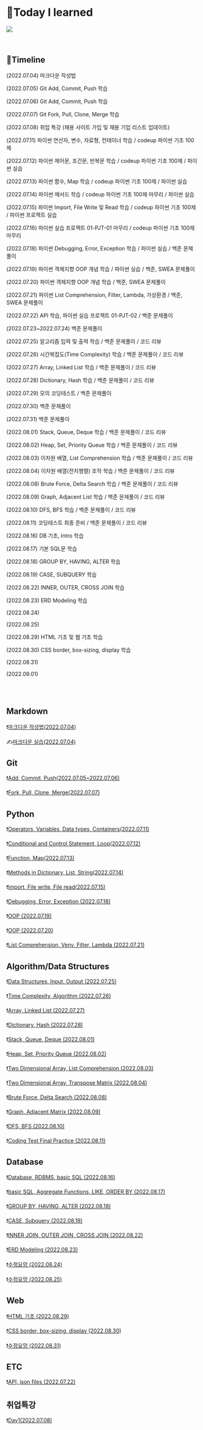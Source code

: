 # 📖Today I learned

![](README.assets/DJ9NUJJX0AAqYKK.jpg)

<br>

## 📆Timeline

(2022.07.04) 마크다운 작성법

(2022.07.05) Git Add, Commit, Push 학습

(2022.07.06) Git Add, Commit, Push 학습

(2022.07.07) Git Fork, Pull, Clone, Merge 학습

(2022.07.08) 취업 특강 (채용 사이트 가입 및 채용 기업 리스트 업데이트)

(2022.07.11) 파이썬 연산자, 변수, 자료형, 컨테이너 학습 / codeup 파이썬 기초 100제

(2022.07.12) 파이썬 제어문, 조건문, 반복문 학습 / codeup 파이썬 기초 100제 / 파이썬 실습

(2022.07.13) 파이썬 함수, Map 학습 / codeup 파이썬 기초 100제 / 파이썬 실습

(2022.07.14) 파이썬 메서드 학습 / codeup 파이썬 기초 100제 마무리 / 파이썬 실습

(2022.07.15) 파이썬 Import, File Write 및 Read 학습 / codeup 파이썬 기초 100제 / 파이썬 프로젝트 실습

(2022.07.16) 파이썬 실습 프로젝트 01-PJT-01 마무리 / codeup 파이썬 기초 100제 마무리

(2022.07.18) 파이썬 Debugging, Error, Exception 학습 / 파이썬 실습 / 백준 문제풀이

(2022.07.19) 파이썬 객체지향 OOP 개념 학습 / 파이썬 실습 / 백준, SWEA 문제풀이

(2022.07.20) 파이썬 객체지향 OOP 개념 학습 / 백준, SWEA 문제풀이

(2022.07.21) 파이썬 List Comprehension, Filter, Lambda, 가상환경 / 백준, SWEA 문제풀이

(2022.07.22) API 학습, 파이썬 실습 프로젝트 01-PJT-02 / 백준 문제풀이

(2022.07.23~2022.07.24) 백준 문제풀이

(2022.07.25) 알고리즘 입력 및 출력 학습 / 백준 문제풀이 / 코드 리뷰

(2022.07.26) 시간복잡도(Time Complexity) 학습 / 백준 문제풀이 / 코드 리뷰

(2022.07.27) Array, Linked List 학습 / 백준 문제풀이 / 코드 리뷰

(2022.07.28) Dictionary, Hash 학습 / 백준 문제풀이 / 코드 리뷰

(2022.07.29) 모의 코딩테스트 / 백준 문제풀이

(2022.07.30) 백준 문제풀이

(2022.07.31) 백준 문제풀이

(2022.08.01) Stack, Queue, Deque 학습 / 백준 문제풀이 / 코드 리뷰

(2022.08.02) Heap, Set, Priority Queue 학습 / 백준 문제풀이 / 코드 리뷰

(2022.08.03) 이차원 배열, List Comprehension 학습 / 백준 문제풀이 / 코드 리뷰

(2022.08.04) 이차원 배열(전치행렬) 조작 학습 / 백준 문제풀이 / 코드 리뷰

(2022.08.08) Brute Force, Delta Search 학습 / 백준 문제풀이 / 코드 리뷰

(2022.08.09) Graph, Adjacent List 학습 / 백준 문제풀이 / 코드 리뷰

(2022.08.10) DFS, BFS 학습 / 백준 문제풀이 / 코드 리뷰

(2022.08.11) 코딩테스트 최종 준비 / 백준 문제풀이 / 코드 리뷰

(2022.08.16) DB 기초, Intro 학습

(2022.08.17) 기본 SQL문 학습

(2022.08.18) GROUP BY, HAVING, ALTER 학습

(2022.08.19) CASE, SUBQUERY 학습

(2022.08.22) INNER, OUTER, CROSS JOIN 학습

(2022.08.23) ERD Modeling 학습

(2022.08.24)

(2022.08.25)

(2022.08.29) HTML 기초 및 웹 기초 학습

(2022.08.30) CSS border, box-sizing, display 학습

(2022.08.31)

(2022.09.01)

<br><br>

## Markdown

❗[마크다운 작성법(2022.07.04)](./Markdown/Markdown_prac.md)

✍️[마크다운 실습(2022.07.04)](./Markdown/Markdown_Assignment.md)

## Git

❗[Add, Commit, Push(2022.07.05~2022.07.06)](./Git/220705_Git_Bash.md)

❗[Fork, Pull, Clone, Merge(2022.07.07)](./Git/220707_Git_Merge_Pull.md)

## Python

❗[Operators, Variables, Data types, Containers(2022.07.11)](./Python/220711_Python.md)

❗[Conditional and Control Statement, Loop(2022.07.12)](./Python/220712_Python.md)

❗[Function, Map(2022.07.13)](./Python/220713_Python.md)

❗[Methods in Dictionary, List, String(2022.07.14)](./Python/220714_Python.md)

❗[Import, File write, File read(2022.07.15)](./Python/220715_Python.md)

❗[Debugging, Error, Exception (2022.07.18)](./Python/220718_Python.md)

❗[OOP (2022.07.19)](./Python/220719_Python.md)

❗[OOP (2022.07.20)](./Python/220720_Python.md)

❗[List Comprehension, Venv, Filter, Lambda (2022.07.21)](./Python/220721_Python.md)

## Algorithm/Data Structures

❗[Data Structures, Input, Output (2022.07.25)](./Algorithm/220725_Algorithm.md)

❗[Time Complexity, Algorithm (2022.07.26)](./Algorithm/220726_Algorithm.md)

❗[Array, Linked List (2022.07.27)](./Algorithm/220727_Algorithm.md)

❗[Dictionary, Hash (2022.07.28)](./Algorithm/220728_Algorithm.md)

❗[Stack, Queue, Deque (2022.08.01)](./Algorithm/220801_Algorithm.md)

❗[Heap, Set, Priority Queue (2022.08.02)](./Algorithm/220802_Algorithm.md)

❗[Two Dimensional Array, List Comprehension (2022.08.03)](./Algorithm/220803_Algorithm.md)

❗[Two Dimensional Array, Transpose Matrix (2022.08.04)](./Algorithm/220804_Algorithm.md)

❗[Brute Force, Delta Search (2022.08.08)](./Algorithm/220808_Algorithm.md)

❗[Graph, Adjacent Matrix (2022.08.09)](./Algorithm/220809_Algorithm.md)

❗[DFS, BFS (2022.08.10)](./Algorithm/220810_Algorithm.md)

❗[Coding Test Final Practice (2022.08.11)](./Algorithm/220811_Algorithm.md)

## Database

❗[Database, RDBMS, basic SQL (2022.08.16)](./Database/220816_Database.md)

❗[basic SQL, Aggregate Functions, LIKE, ORDER BY (2022.08.17)](./Database/220817_Database.md)

❗[GROUP BY, HAVING, ALTER (2022.08.18)](./Database/220818_Database.md)

❗[CASE, Subquery (2022.08.19)](./Database/220819_Database.md)

❗[INNER JOIN, OUTER JOIN, CROSS JOIN (2022.08.22)](./Database/220822_Database.md)

❗[ERD Modeling (2022.08.23)](./Database/220823_Database.md)

❗[수정요망 (2022.08.24)](./Database/220824_Database.md)

❗[수정요망 (2022.08.25)](./Database/220825_Database.md)

## Web

❗[HTML 기초 (2022.08.29)](./Web/220829_Web.md)

❗[CSS border, box-sizing, display (2022.08.30)](./Web/220830_Web.md)

❗[수정요망 (2022.08.31)](./Web/220831_Web.md)

## ETC

❗[API, json files (2022.07.22)](./Python/220722_Python.md)

## 취업특강

❗[Day1(2022.07.08)](./ETC/220708_JOB.md)
